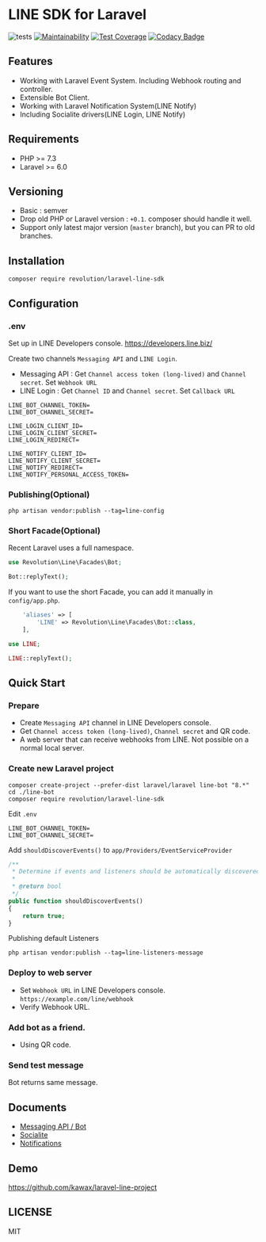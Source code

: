 # LINE SDK for Laravel

![tests](https://github.com/kawax/laravel-line-sdk/workflows/tests/badge.svg)
[![Maintainability](https://api.codeclimate.com/v1/badges/99eef5006575c054a859/maintainability)](https://codeclimate.com/github/kawax/laravel-line-sdk/maintainability)
[![Test Coverage](https://api.codeclimate.com/v1/badges/99eef5006575c054a859/test_coverage)](https://codeclimate.com/github/kawax/laravel-line-sdk/test_coverage)
[![Codacy Badge](https://api.codacy.com/project/badge/Grade/cdeca7c2d37b4def9cce5f73b66e04da)](https://app.codacy.com/gh/kawax/laravel-line-sdk?utm_source=github.com&utm_medium=referral&utm_content=kawax/laravel-line-sdk&utm_campaign=Badge_Grade)

## Features
- Working with Laravel Event System. Including Webhook routing and controller.
- Extensible Bot Client.
- Working with Laravel Notification System(LINE Notify)
- Including Socialite drivers(LINE Login, LINE Notify)

## Requirements
- PHP >= 7.3
- Laravel >= 6.0

## Versioning
- Basic : semver
- Drop old PHP or Laravel version : `+0.1`. composer should handle it well.
- Support only latest major version (`master` branch), but you can PR to old branches.

## Installation

```
composer require revolution/laravel-line-sdk
```

## Configuration

### .env
Set up in LINE Developers console.
https://developers.line.biz/

Create two channels `Messaging API` and `LINE Login`.

- Messaging API : Get `Channel access token (long-lived)` and `Channel secret`. Set `Webhook URL`
- LINE Login : Get `Channel ID` and `Channel secret`. Set `Callback URL`

```
LINE_BOT_CHANNEL_TOKEN=
LINE_BOT_CHANNEL_SECRET=

LINE_LOGIN_CLIENT_ID=
LINE_LOGIN_CLIENT_SECRET=
LINE_LOGIN_REDIRECT=

LINE_NOTIFY_CLIENT_ID=
LINE_NOTIFY_CLIENT_SECRET=
LINE_NOTIFY_REDIRECT=
LINE_NOTIFY_PERSONAL_ACCESS_TOKEN=
```

### Publishing(Optional)

```
php artisan vendor:publish --tag=line-config
```

### Short Facade(Optional)
Recent Laravel uses a full namespace.

```php
use Revolution\Line\Facades\Bot;

Bot::replyText();
```

If you want to use the short Facade, you can add it manually in `config/app.php`.

```php
    'aliases' => [
        'LINE' => Revolution\Line\Facades\Bot::class,
    ],
```

```php
use LINE;

LINE::replyText();
```

## Quick Start

### Prepare
- Create `Messaging API` channel in LINE Developers console.
- Get `Channel access token (long-lived)`, `Channel secret` and QR code.
- A web server that can receive webhooks from LINE. Not possible on a normal local server.

### Create new Laravel project
```
composer create-project --prefer-dist laravel/laravel line-bot "8.*"
cd ./line-bot
composer require revolution/laravel-line-sdk
```

Edit `.env`

```
LINE_BOT_CHANNEL_TOKEN=
LINE_BOT_CHANNEL_SECRET=
```

Add `shouldDiscoverEvents()` to `app/Providers/EventServiceProvider`
```php
/**
 * Determine if events and listeners should be automatically discovered.
 *
 * @return bool
 */
public function shouldDiscoverEvents()
{
    return true;
}
```

Publishing default Listeners
```
php artisan vendor:publish --tag=line-listeners-message
```

### Deploy to web server
- Set `Webhook URL` in LINE Developers console. `https://example.com/line/webhook`
- Verify Webhook URL.

### Add bot as a friend.
- Using QR code.

### Send test message
Bot returns same message.

## Documents
- [Messaging API / Bot](./docs/bot.md)
- [Socialite](./docs/socialite.md)
- [Notifications](./docs/notify.md)

## Demo
https://github.com/kawax/laravel-line-project

## LICENSE
MIT
